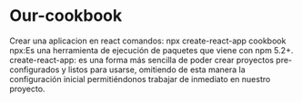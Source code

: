 # Our-cookbook

Crear una aplicacion en react
comandos:
npx create-react-app cookbook
npx:Es una herramienta de ejecución de paquetes que viene con npm 5.2+.
create-react-app: es una forma más sencilla de poder crear proyectos pre-configurados y listos para usarse, omitiendo de esta manera la configuración inicial permitiéndonos trabajar de inmediato en nuestro proyecto.
